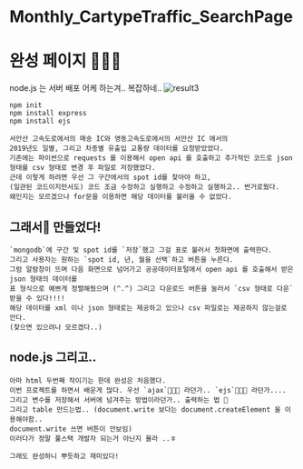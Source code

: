 # Monthly_CartypeTraffic_SearchPage

# 완성 페이지 🙊😲👀

node.js 는 서버 배포 어케 하는겨.. 복잡하네..
![result3](https://user-images.githubusercontent.com/99319638/220553816-ce50ef1f-861d-4979-b7ed-ef8960665d2d.png)

```
npm init
npm install express
npm install ejs
```

```
서안산 고속도로에서의 매송 IC와 영동고속도로에서의 서안산 IC 에서의 
2019년도 일별, 그리고 차종별 유출입 교통량 데이터를 요청받았었다. 
기존에는 파이썬으로 requests 를 이용해서 open api 를 호출하고 추가적인 코드로 json 형태를 csv 형태로 변경 후 파일로 저장했었다. 
근데 이렇게 하려면 우선 그 구간에서의 spot id를 찾아야 하고, 
(일관된 코드이지만서도) 코드 조금 수정하고 실행하고 수정하고 실행하고.. 번거로웠다. 
왜인지는 모르겠으나 for문을 이용하면 해당 데이터를 불러올 수 없었다. 
```

## 그래서👏 만들었다!
```
`mongodb`에 구간 및 spot id를 `저장`했고 그걸 표로 불러서 첫화면에 출력한다. 
그리고 사용자는 원하는 `spot id, 년, 월을 선택`하고 버튼을 누른다. 
그럼 알람창이 뜨며 다음 화면으로 넘어가고 공공데이터포털에서 open api 를 호출해서 받은 json 형태의 데이터를 
표 형식으로 예쁘게 정렬해줬으며 (^.^) 그리고 다운로드 버튼을 눌러서 `csv 형태로 다운` 받을 수 있다!!!! 
해당 데이터를 xml 이나 json 형태로는 제공하고 있으나 csv 파일로는 제공하지 않는걸로 안다.
(찾으면 있으려나 모르겠다..) 
```

## node.js 그리고..
```
아마 html 두번째 작이기는 한데 완성은 처음했다. 
이번 프로젝트를 하면서 배운게 많다. 우선 `ajax`🌟🌟🌟 라던가.. `ejs`🌟🌟🌟 라던가.... 
그리고 변수를 저장해서 서버에 넘겨주는 방법이라던가.. 출력하는 법 📂
그리고 table 만드는법.. (document.write 보다는 document.createElement 을 이용해야함.. 
document.write 쓰면 버튼이 안보임) 
이러다가 정말 풀스택 개발자 되는거 아닌지 몰라 ..ㅎ

그래도 완성하니 뿌듯하고 재미있다!
```


